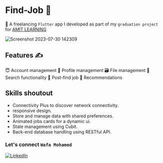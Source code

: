 # Find-Job 💼

🥰 A freelancing `Flutter` app I developed as part of my `graduation project` for  [AMIT LEARNING](https://www.linkedin.com/company/amit-learning/?lipi=urn%3Ali%3Apage%3Ad_flagship3_detail_base%3BoPw8FRF%2BRdyFspL%2BGpSBRQ%3D%3D)

![Screenshot 2023-07-30 142309](https://github.com/AbuMuftee/Find-Job/assets/84699634/6e64e25a-97da-44d9-8f8f-d5b0b9770857)

## Features ✍
😇 Account management
💬 Profile management
🗃 File management
🤳 Search functionality
🎯 Post-find job
🥂 Recommendations

## Skills shoutout
- Connectivity Plus to discover network connectivity.
- responsive design.
- Store and manage data with shared preferences.
- Animated jobs cards for a dynamic ui.
- State management using Cubit.
- Back-end database handling using RESTful API.

### Let's connect `Wafa Mohamed`
[![LinkedIn](https://img.shields.io/badge/linkedin-%230077B5.svg?style=for-the-badge&logo=linkedin&logoColor=white)](https://www.linkedin.com/in/wafa-mo/)





